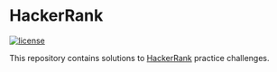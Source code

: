 # HackerRank

[![license](https://img.shields.io/github/license/mashape/apistatus.svg)]()

This repository contains solutions to [HackerRank](https://www.hackerrank.com) practice challenges.
